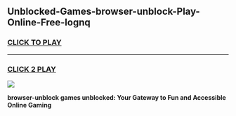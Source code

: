 
## Unblocked-Games-browser-unblock-Play-Online-Free-lognq
<h3>
<a href="https://premium76.site?title=browser-unblock&ref=26A">CLICK TO PLAY</a></h3>
<hr>

<h3>
<a href="https://premium76.site?title=browser-unblock&ref=26A">CLICK 2 PLAY</a>
  
</h3>

<a href="https://premium76.site?title=browser-unblock&ref=26A"><img src="https://clearcache.store/games.png"></a>


**browser-unblock games unblocked: Your Gateway to Fun and Accessible Online Gaming**
